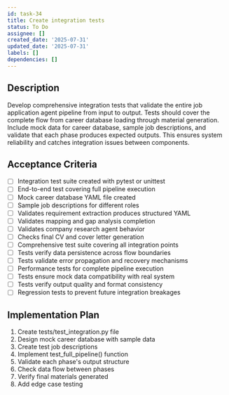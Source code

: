 ```yaml
---
id: task-34
title: Create integration tests
status: To Do
assignee: []
created_date: '2025-07-31'
updated_date: '2025-07-31'
labels: []
dependencies: []
---
```


## Description

Develop comprehensive integration tests that validate the entire job application agent pipeline from input to output. Tests should cover the complete flow from career database loading through material generation. Include mock data for career database, sample job descriptions, and validate that each phase produces expected outputs. This ensures system reliability and catches integration issues between components.

## Acceptance Criteria

- [ ] Integration test suite created with pytest or unittest
- [ ] End-to-end test covering full pipeline execution
- [ ] Mock career database YAML file created
- [ ] Sample job descriptions for different roles
- [ ] Validates requirement extraction produces structured YAML
- [ ] Validates mapping and gap analysis completion
- [ ] Validates company research agent behavior
- [ ] Checks final CV and cover letter generation
- [ ] Comprehensive test suite covering all integration points
- [ ] Tests verify data persistence across flow boundaries
- [ ] Tests validate error propagation and recovery mechanisms
- [ ] Performance tests for complete pipeline execution
- [ ] Tests ensure mock data compatibility with real system
- [ ] Tests verify output quality and format consistency
- [ ] Regression tests to prevent future integration breakages

## Implementation Plan

1. Create tests/test_integration.py file
2. Design mock career database with sample data
3. Create test job descriptions
4. Implement test_full_pipeline() function
5. Validate each phase's output structure
6. Check data flow between phases
7. Verify final materials generated
8. Add edge case testing
